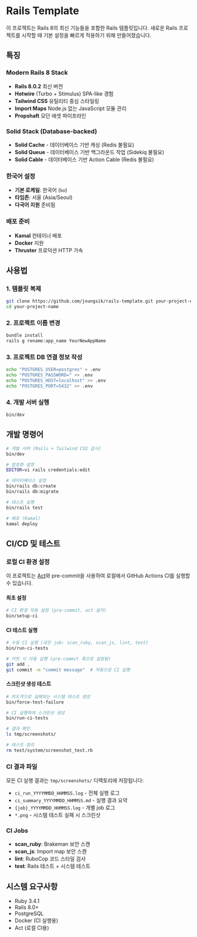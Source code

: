 # Rails Template

이 프로젝트는 Rails 8의 최신 기능들을 포함한 Rails 템플릿입니다. 새로운 Rails 프로젝트를 시작할 때 기본 설정을 빠르게 적용하기 위해 만들어졌습니다.

## 특징

### Modern Rails 8 Stack

- **Rails 8.0.2** 최신 버전
- **Hotwire** (Turbo + Stimulus) SPA-like 경험
- **Tailwind CSS** 유틸리티 중심 스타일링
- **Import Maps** Node.js 없는 JavaScript 모듈 관리
- **Propshaft** 모던 애셋 파이프라인

### Solid Stack (Database-backed)

- **Solid Cache** - 데이터베이스 기반 캐싱 (Redis 불필요)
- **Solid Queue** - 데이터베이스 기반 백그라운드 작업 (Sidekiq 불필요)
- **Solid Cable** - 데이터베이스 기반 Action Cable (Redis 불필요)

### 한국어 설정

- **기본 로케일**: 한국어 (`ko`)
- **타임존**: 서울 (Asia/Seoul)
- **다국어 지원** 준비됨

### 배포 준비

- **Kamal** 컨테이너 배포
- **Docker** 지원
- **Thruster** 프로덕션 HTTP 가속

## 사용법

### 1. 템플릿 복제

```bash
git clone https://github.com/joungsik/rails-template.git your-project-name
cd your-project-name
```

### 2. 프로젝트 이름 변경

```bash
bundle install
rails g rename:app_name YourNewAppName
```

### 3. 프로젝트 DB 연결 정보 작성

```bash
echo "POSTGRES_USER=postgres" > .env
echo "POSTGRES_PASSWORD=" >> .env
echo "POSTGRES_HOST=localhost" >> .env
echo "POSTGRES_PORT=5432" >> .env
```

### 4. 개발 서버 실행

```bash
bin/dev
```

## 개발 명령어

```bash
# 개발 서버 (Rails + Tailwind CSS 감시)
bin/dev

# 암호화 설정
EDITOR=vi rails credentials:edit

# 데이터베이스 설정
bin/rails db:create
bin/rails db:migrate

# 테스트 실행
bin/rails test

# 배포 (Kamal)
kamal deploy
```

## CI/CD 및 테스트

### 로컬 CI 환경 설정

이 프로젝트는 [Act](https://github.com/nektos/act)와 pre-commit을 사용하여 로컬에서 GitHub Actions CI를 실행할 수 있습니다.

#### 최초 설정

```bash
# CI 환경 자동 설정 (pre-commit, act 설치)
bin/setup-ci
```

#### CI 테스트 실행

```bash
# 수동 CI 실행 (모든 job: scan_ruby, scan_js, lint, test)
bin/run-ci-tests

# 커밋 시 자동 실행 (pre-commit 훅으로 설정됨)
git add .
git commit -m "commit message"  # 자동으로 CI 실행
```

#### 스크린샷 생성 테스트

```bash
# 의도적으로 실패하는 시스템 테스트 생성
bin/force-test-failure

# CI 실행하여 스크린샷 생성
bin/run-ci-tests

# 결과 확인
ls tmp/screenshots/

# 테스트 정리
rm test/system/screenshot_test.rb
```

### CI 결과 파일

모든 CI 실행 결과는 `tmp/screenshots/` 디렉토리에 저장됩니다:

- `ci_run_YYYYMMDD_HHMMSS.log` - 전체 실행 로그
- `ci_summary_YYYYMMDD_HHMMSS.md` - 실행 결과 요약
- `{job}_YYYYMMDD_HHMMSS.log` - 개별 job 로그
- `*.png` - 시스템 테스트 실패 시 스크린샷

### CI Jobs

- **scan_ruby**: Brakeman 보안 스캔
- **scan_js**: Import map 보안 스캔  
- **lint**: RuboCop 코드 스타일 검사
- **test**: Rails 테스트 + 시스템 테스트

## 시스템 요구사항

- Ruby 3.4.1
- Rails 8.0+
- PostgreSQL
- Docker (CI 실행용)
- Act (로컬 CI용)
